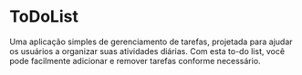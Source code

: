 # ToDoList

 Uma aplicação simples de gerenciamento de tarefas, projetada para ajudar os usuários a organizar suas atividades diárias. Com esta to-do list, você pode facilmente adicionar e remover tarefas conforme necessário.
